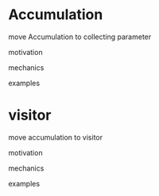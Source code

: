 
# Accumulation

move Accumulation to collecting parameter

motivation

mechanics

examples 


# visitor

move accumulation to visitor

motivation 

mechanics 

examples 




